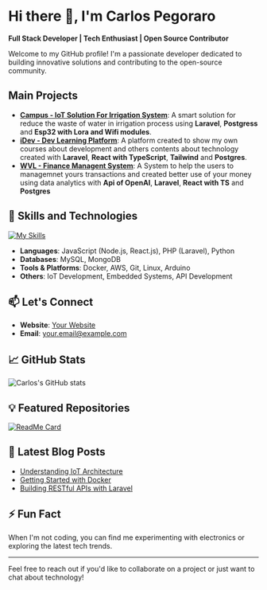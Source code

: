 # Hi there 👋, I'm Carlos Pegoraro

**Full Stack Developer | Tech Enthusiast | Open Source Contributor**

Welcome to my GitHub profile! I'm a passionate developer dedicated to building innovative solutions and contributing to the open-source community.

## Main Projects

- **[Campus - IoT Solution For Irrigation System](#)**: A smart solution for reduce the waste of water in irrigation process using **Laravel**, **Postgress** and **Esp32 with Lora and Wifi modules**.
- **[iDev - Dev Learning Platform](https://idev.developerpegoraro.dev.br)**: A platform created to show my own courses about development and others contents about technology created with **Laravel**, **React with TypeScript**, **Tailwind** and **Postgres**.
- **[WVL - Finance Managent System](https://wvl.developerpegoraro.dev.br/login)**: A System to help the users to managemnet yours transactions and created better use of your money using data analytics with **Api of OpenAI**, **Laravel**, **React with TS** and **Postgres**

## 🌱 Skills and Technologies

[![My Skills](https://skillicons.dev/icons?i=aws,gcp,azure,react,vue,flutter)](https://skillicons.dev)
- **Languages**: JavaScript (Node.js, React.js), PHP (Laravel), Python
- **Databases**: MySQL, MongoDB
- **Tools & Platforms**: Docker, AWS, Git, Linux, Arduino
- **Others**: IoT Development, Embedded Systems, API Development

## 📫 Let's Connect

- **Website**: [Your Website](https://developerpegoraro.dev.br) <!-- Replace with your actual website -->
- **Email**: [your.email@example.com](mailto:carlospegorarolopes@gmail.com) <!-- Replace with your actual email -->

## 📈 GitHub Stats

![Carlos's GitHub stats](https://github-readme-stats.vercel.app/api?username=CarlosPegoraro&show_icons=true&theme=default)

## 💡 Featured Repositories

[![ReadMe Card](https://github-readme-stats.vercel.app/api/pin/?username=CarlosPegoraro&repo=repository-name&theme=default)](https://github.com/CarlosPegoraro/repository-name)

## 📝 Latest Blog Posts

<!-- BLOG-POST-LIST:START -->
- [Understanding IoT Architecture](#)
- [Getting Started with Docker](#)
- [Building RESTful APIs with Laravel](#)
<!-- BLOG-POST-LIST:END -->

## ⚡ Fun Fact

When I'm not coding, you can find me experimenting with electronics or exploring the latest tech trends.

---

Feel free to reach out if you'd like to collaborate on a project or just want to chat about technology!
